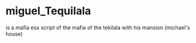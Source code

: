 # miguel_Tequilala
is a mafia esx script of the mafia of the tekilala with his mansion (michael's house)
